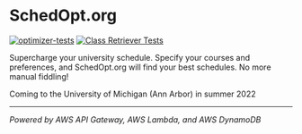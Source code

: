 # SchedOpt.org

[![optimizer-tests](https://github.com/broad-well/schedopt.org/actions/workflows/optimizer-tests.yml/badge.svg)](https://github.com/broad-well/schedopt.org/actions/workflows/optimizer-tests.yml)
[![Class Retriever Tests](https://github.com/broad-well/schedopt.org/actions/workflows/retriever-tests.yml/badge.svg)](https://github.com/broad-well/schedopt.org/actions/workflows/retriever-tests.yml)

Supercharge your university schedule. Specify your courses and preferences, and SchedOpt.org will find your best schedules. No more manual fiddling!

Coming to the University of Michigan (Ann Arbor) in summer 2022

<hr/>

_Powered by AWS API Gateway, AWS Lambda, and AWS DynamoDB_
